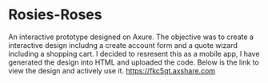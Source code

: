 # Rosies-Roses
An interactive prototype designed on Axure.
The objective was to create a interactive design includng a create account form and a quote wizard including a shopping cart. 
I decided to resresent this as a mobile app, I have generated the design into HTML and uploaded the code.
Below is the link to view the design and actively use it.
https://fkc5qt.axshare.com
